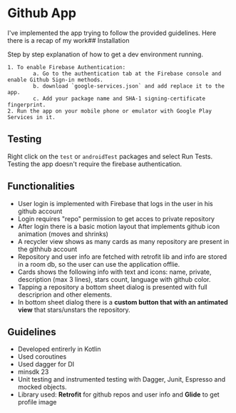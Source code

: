 # Github App
I've implemented the app trying to follow the provided guidelines. Here there is a recap of my work## Installation

Step by step explanation of how to get a dev environment running.

```
1. To enable Firebase Authentication:
        a. Go to the authentication tab at the Firebase console and enable Github Sign-in methods.
        b. download `google-services.json` and add replace it to the app.
        c. Add your package name and SHA-1 signing-certificate fingerprint.
2. Run the app on your mobile phone or emulator with Google Play Services in it.
```

## Testing

Right click on the `test` or `androidTest` packages and select Run Tests. Testing the app doesn't require the firebase authentication.


## Functionalities
- User login is implemented with Firebase that logs in the user in his github account
- Login requires "repo" permission to get acces to private repository
- After login there is a basic motion layout that implements github icon animation (moves and shrinks)
- A recycler view shows as many cards as many repository are present in the githhub account
- Repository and user info are fetched with retrofit lib and info are stored in a room db, so the user can use the application offlie.
- Cards shows the following info with text and icons: name, private, description (max 3 lines), stars count, language with github color.
- Tapping a repository a bottom sheet dialog is presented with full descriprion and other elements.
- In bottom sheet dialog there is a **custom button that with an antimated view** that stars/unstars the repository.

## Guidelines
- Developed entirerly in Kotlin
- Used coroutines
- Used dagger for DI 
- minsdk 23
- Unit testing and instrumented testing with Dagger, Junit, Espresso and mocked objects.
- Library used: **Retrofit** for github repos and user info and **Glide** to get profile image
